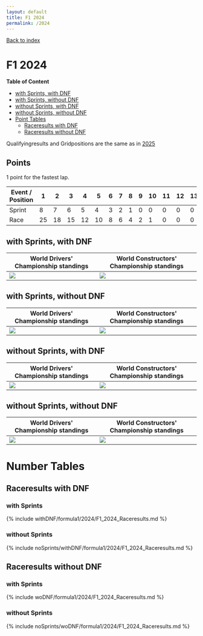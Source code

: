 ```yaml
---
layout: default
title: F1 2024
permalink: /2024
---
```


[Back to index](/F1_2025_Different_Point_Systems/)

# F1 2024

**Table of Content**

- [with Sprints, with DNF](/F1_2025_Different_Point_Systems/2024/#ww)
- [with Sprints, without DNF](/F1_2025_Different_Point_Systems/2024/#wn)
- [without Sprints, with DNF](/F1_2025_Different_Point_Systems/2024/#nw)
- [without Sprints, without DNF](/F1_2025_Different_Point_Systems/2024/#nn)
- [Point Tables](/F1_2025_Different_Point_Systems/2024/#tables)
  - [Raceresults with DNF](/F1_2025_Different_Point_Systems/2024/#tw)
  - [Raceresults without DNF](/F1_2025_Different_Point_Systems/2024/#tn)

Qualifyingresults and Gridpositions are the same as in [2025](/F1_2025_Different_Point_Systems/2025)

## Points

1 point for the fastest lap.

| Event / Position | 1 | 2 | 3 | 4 | 5 | 6 | 7 | 8 | 9 | 10 | 11 | 12 | 13 | 14 | 15 | 16 | 17 | 18 | 19 | 20 |
| - | - | - | - | - | - | - | - | - | - | - | - | - | - | - | - | - | - | - | - | - |
| Sprint | 8 | 7 | 6 | 5 | 4 | 3 | 2 | 1 | 0 | 0 | 0 | 0 | 0 | 0 | 0 | 0 | 0 | 0 | 0 | 0 |
| Race | 25 | 18 | 15 | 12 | 10 | 8 | 6 | 4 | 2 | 1 | 0 | 0 | 0 | 0 | 0 | 0 | 0 | 0 | 0 | 0 |

## <a id="ww"></a> with Sprints, with DNF

| World Drivers' Championship standings | World Constructors' Championship standings |
| - | - |
| ![](/F1_2025_Different_Point_Systems/docs/assets/withDNF/formula1/2024/F1_2024_Raceresults.png) | ![](/F1_2025_Different_Point_Systems/docs/assets/withDNF/formula1/2024/constructors_F1_2024_Raceresults.png) |

## <a id="wn"></a> with Sprints, without DNF

| World Drivers' Championship standings | World Constructors' Championship standings |
| - | - |
| ![](/F1_2025_Different_Point_Systems/docs/assets/woDNF/formula1/2024/F1_2024_Raceresults.png) | ![](/F1_2025_Different_Point_Systems/docs/assets/woDNF/formula1/2024/constructors_F1_2024_Raceresults.png) |

## <a id="nw"></a> without Sprints, with DNF

| World Drivers' Championship standings | World Constructors' Championship standings |
| - | - |
| ![](/F1_2025_Different_Point_Systems/docs/assets/noSprints/withDNF/formula1/2024/F1_2024_Raceresults.png) | ![](/F1_2025_Different_Point_Systems/docs/assets/noSprints/withDNF/formula1/2024/constructors_F1_2024_Raceresults.png) |

## <a id="nn"></a> without Sprints, without DNF

| World Drivers' Championship standings | World Constructors' Championship standings |
| - | - |
| ![](/F1_2025_Different_Point_Systems/docs/assets/noSprints/woDNF/formula1/2024/F1_2024_Raceresults.png) | ![](/F1_2025_Different_Point_Systems/docs/assets/noSprints/woDNF/formula1/2024/constructors_F1_2024_Raceresults.png) |

# <a id="tables"></a> Number Tables

## <a id="tw"></a> Raceresults with DNF

### with Sprints

{% include withDNF/formula1/2024/F1_2024_Raceresults.md %}

### without Sprints

{% include noSprints/withDNF/formula1/2024/F1_2024_Raceresults.md %}

## <a id="tn"></a> Raceresults without DNF

### with Sprints

{% include woDNF/formula1/2024/F1_2024_Raceresults.md %}

### without Sprints

{% include noSprints/woDNF/formula1/2024/F1_2024_Raceresults.md %}
